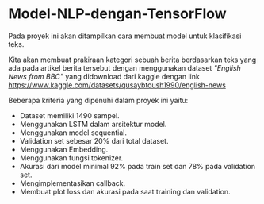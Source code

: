 # Model-NLP-dengan-TensorFlow
Pada proyek ini akan ditampilkan cara membuat model untuk klasifikasi teks. 

Kita akan membuat prakiraan kategori sebuah berita berdasarkan teks yang ada pada artikel berita tersebut dengan menggunakan dataset *"English News from BBC"* yang didownload dari kaggle dengan link https://www.kaggle.com/datasets/qusaybtoush1990/english-news

Beberapa kriteria yang dipenuhi dalam proyek ini yaitu:
- Dataset memiliki 1490 sampel.
- Menggunakan LSTM dalam arsitektur model.
- Menggunakan model sequential.
- Validation set sebesar 20% dari total dataset.
- Menggunakan Embedding.
- Menggunakan fungsi tokenizer.
- Akurasi dari model minimal 92% pada train set dan 78% pada validation set.
- Mengimplementasikan callback.
- Membuat plot loss dan akurasi pada saat training dan validation.
